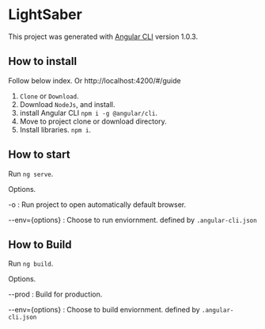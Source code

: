 # LightSaber

This project was generated with [Angular CLI](https://github.com/angular/angular-cli) version 1.0.3.

## How to install

Follow below index. Or http://localhost:4200/#/guide

1) `Clone` or `Download`.
2) Download `NodeJs`, and install.
3) install Angular CLI `npm i -g @angular/cli`.
4) Move to project clone or download directory.
5) Install libraries. `npm i`.

## How to start

Run `ng serve`.

Options.

 -o : Run project to open automatically default browser.
 
 --env={options} : Choose to run enviornment. defined by `.angular-cli.json`

## How to Build

Run `ng build`.

Options.

 --prod : Build for production.
 
 --env={options} : Choose to build enviornment. defined by `.angular-cli.json`
